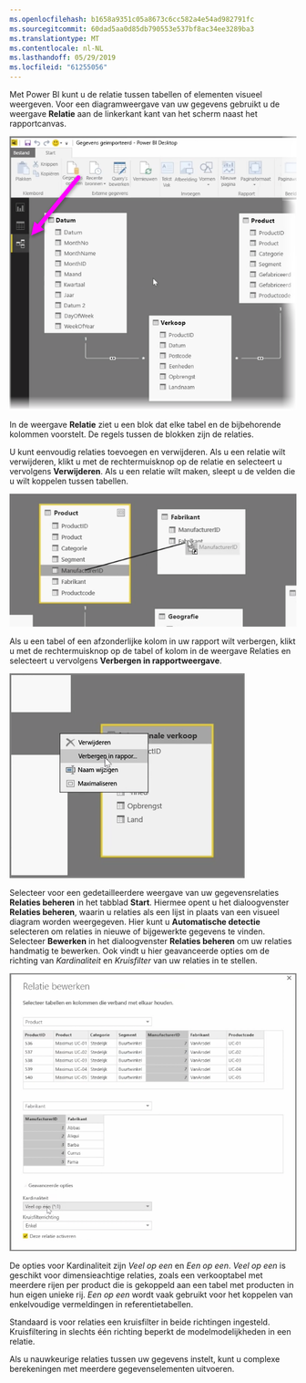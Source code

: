 ```yaml
---
ms.openlocfilehash: b1658a9351c05a8673c6cc582a4e54ad982791fc
ms.sourcegitcommit: 60dad5aa0d85db790553e537bf8ac34ee3289ba3
ms.translationtype: MT
ms.contentlocale: nl-NL
ms.lasthandoff: 05/29/2019
ms.locfileid: "61255056"
---
```

Met Power BI kunt u de relatie tussen tabellen of elementen visueel weergeven. Voor een diagramweergave van uw gegevens gebruikt u de weergave **Relatie** aan de linkerkant kant van het scherm naast het rapportcanvas.

![](media/2-2-manage-data-relationships/2-2_1.png)

In de weergave **Relatie** ziet u een blok dat elke tabel en de bijbehorende kolommen voorstelt. De regels tussen de blokken zijn de relaties.

U kunt eenvoudig relaties toevoegen en verwijderen. Als u een relatie wilt verwijderen, klikt u met de rechtermuisknop op de relatie en selecteert u vervolgens **Verwijderen**. Als u een relatie wilt maken, sleept u de velden die u wilt koppelen tussen tabellen.

![](media/2-2-manage-data-relationships/2-2_2.png)

Als u een tabel of een afzonderlijke kolom in uw rapport wilt verbergen, klikt u met de rechtermuisknop op de tabel of kolom in de weergave Relaties en selecteert u vervolgens **Verbergen in rapportweergave**.

![](media/2-2-manage-data-relationships/2-2_3.png)

Selecteer voor een gedetailleerdere weergave van uw gegevensrelaties **Relaties beheren** in het tabblad **Start**. Hiermee opent u het dialoogvenster **Relaties beheren**, waarin u relaties als een lijst in plaats van een visueel diagram worden weergegeven. Hier kunt u **Automatische detectie** selecteren om relaties in nieuwe of bijgewerkte gegevens te vinden. Selecteer **Bewerken** in het dialoogvenster **Relaties beheren** om uw relaties handmatig te bewerken. Ook vindt u hier geavanceerde opties om de richting van *Kardinaliteit* en *Kruisfilter* van uw relaties in te stellen.

![](media/2-2-manage-data-relationships/2-2_4.png)

De opties voor Kardinaliteit zijn *Veel op een* en *Een op een*. *Veel op een* is geschikt voor dimensieachtige relaties, zoals een verkooptabel met meerdere rijen per product die is gekoppeld aan een tabel met producten in hun eigen unieke rij. *Een op een* wordt vaak gebruikt voor het koppelen van enkelvoudige vermeldingen in referentietabellen.

Standaard is voor relaties een kruisfilter in beide richtingen ingesteld. Kruisfiltering in slechts één richting beperkt de modelmodelijkheden in een relatie.

Als u nauwkeurige relaties tussen uw gegevens instelt, kunt u complexe berekeningen met meerdere gegevenselementen uitvoeren.

